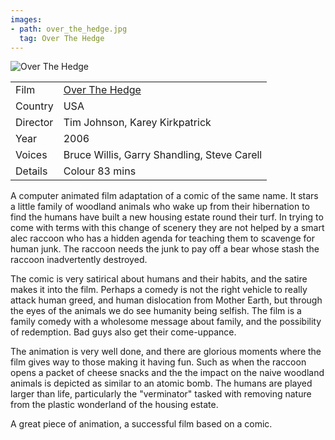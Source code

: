```yaml
---
images:
- path: over_the_hedge.jpg
  tag: Over The Hedge
---
```

![Over The Hedge](over_the_hedge.jpg)

| | |
|-|-|
Film|[Over The Hedge](https://www.imdb.com/title/tt0327084/)
Country|USA
Director|Tim Johnson, Karey Kirkpatrick
Year|2006
Voices|Bruce Willis, Garry Shandling, Steve Carell
Details|Colour 83 mins

A computer animated film adaptation of a comic of the same name. It stars a little family of woodland animals who wake up from their hibernation to find the humans have built a new housing estate round their turf. In trying to come with terms with this change of scenery they are not helped by a smart alec raccoon who has a hidden agenda for teaching them to scavenge for human junk. The raccoon needs the junk to pay off a bear whose stash the raccoon inadvertently destroyed.

The comic is very satirical about humans and their habits, and the satire makes it into the film. Perhaps a comedy is not the right vehicle to really attack human greed, and human dislocation from Mother Earth, but through the eyes of the animals we do see humanity being selfish. The film is a family comedy with a wholesome message about family, and the possibility of redemption. Bad guys also get their come-uppance.

The animation is very well done, and there are glorious moments where the film gives way to those making it having fun. Such as when the raccoon opens a packet of cheese snacks and the the impact on the naive woodland animals is depicted as similar to an atomic bomb. The humans are played larger than life, particularly the "verminator" tasked with removing nature from the plastic wonderland of the housing estate.

A great piece of animation, a successful film based on a comic.
